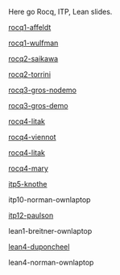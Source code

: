 Here go Rocq, ITP, Lean slides.

[rocq1-affeldt](rocq1-affeldt.pdf)

[rocq1-wulfman](rocq1-wulfman.pdf)

[rocq2-saikawa](rocq2-saikawa.pdf)

[rocq2-torrini](rocq2-torrini.pdf)

[rocq3-gros-nodemo](rocq3-gros-nodemo.pdf)

[rocq3-gros-demo](rocq3-gros.pdf)

[rocq4-litak](rocq4-litak.pdf)

[rocq4-viennot](rocq4-viennot.pdf)

[rocq4-litak](rocq4-litak.pdf)

[rocq4-mary](rocq4-mary.pdf)


[itp5-knothe](itp5-knothe.pdf)

itp10-norman-ownlaptop

[itp12-paulson](itp12-paulson.pdf)


lean1-breitner-ownlaptop

[lean4-duponcheel](lean4-duponcheel.pdf)

lean4-norman-ownlaptop

